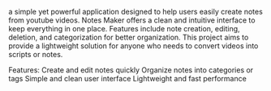 a simple yet powerful application designed to help users easily create notes from youtube videos. Notes Maker offers a clean and intuitive interface to keep everything in one place. Features include note creation, editing, deletion, and categorization for better organization. This project aims to provide a lightweight solution for anyone who needs to convert videos into scripts or notes.

Features:
Create and edit notes quickly
Organize notes into categories or tags
Simple and clean user interface
Lightweight and fast performance
